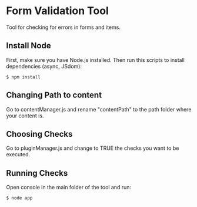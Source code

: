 # Form Validation Tool

Tool for checking for errors in forms and items.

## Install Node

First, make sure you have Node.js installed.
Then run this scripts to install dependencies (async, JSdom): 

```
$ npm install
```

## Changing Path to content

Go to contentManager.js and rename "contentPath" to the path folder where your content is.

## Choosing Checks

Go to pluginManager.js and change to TRUE the checks you want to be executed.

## Running Checks

Open console in the main folder of the tool and run:

```
$ node app
```
